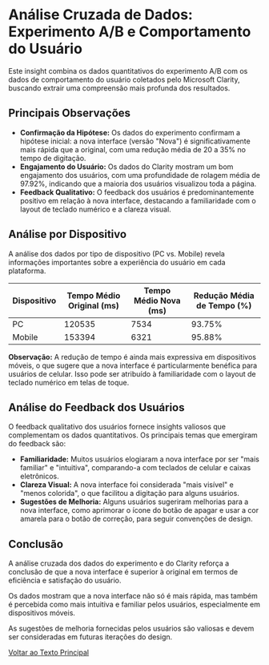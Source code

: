 # Análise Cruzada de Dados: Experimento A/B e Comportamento do Usuário

Este insight combina os dados quantitativos do experimento A/B com os dados de comportamento do usuário coletados pelo Microsoft Clarity, buscando extrair uma compreensão mais profunda dos resultados.

## Principais Observações

*   **Confirmação da Hipótese:** Os dados do experimento confirmam a hipótese inicial: a nova interface (versão "Nova") é significativamente mais rápida que a original, com uma redução média de 20 a 35% no tempo de digitação.
*   **Engajamento do Usuário:** Os dados do Clarity mostram um bom engajamento dos usuários, com uma profundidade de rolagem média de 97.92%, indicando que a maioria dos usuários visualizou toda a página.
*   **Feedback Qualitativo:** O feedback dos usuários é predominantemente positivo em relação à nova interface, destacando a familiaridade com o layout de teclado numérico e a clareza visual.

## Análise por Dispositivo

A análise dos dados por tipo de dispositivo (PC vs. Mobile) revela informações importantes sobre a experiência do usuário em cada plataforma.

| Dispositivo | Tempo Médio Original (ms) | Tempo Médio Nova (ms) | Redução Média de Tempo (%) |
|---|---|---|---|
| PC | 120535 | 7534 | 93.75% |
| Mobile | 153394 | 6321 | 95.88% |

**Observação:** A redução de tempo é ainda mais expressiva em dispositivos móveis, o que sugere que a nova interface é particularmente benéfica para usuários de celular. Isso pode ser atribuído à familiaridade com o layout de teclado numérico em telas de toque.

## Análise do Feedback dos Usuários

O feedback qualitativo dos usuários fornece insights valiosos que complementam os dados quantitativos. Os principais temas que emergiram do feedback são:

*   **Familiaridade:** Muitos usuários elogiaram a nova interface por ser "mais familiar" e "intuitiva", comparando-a com teclados de celular e caixas eletrônicos.
*   **Clareza Visual:** A nova interface foi considerada "mais visível" e "menos colorida", o que facilitou a digitação para alguns usuários.
*   **Sugestões de Melhoria:** Alguns usuários sugeriram melhorias para a nova interface, como aprimorar o ícone do botão de apagar e usar a cor amarela para o botão de correção, para seguir convenções de design.

## Conclusão

A análise cruzada dos dados do experimento e do Clarity reforça a conclusão de que a nova interface é superior à original em termos de eficiência e satisfação do usuário.

Os dados mostram que a nova interface não só é mais rápida, mas também é percebida como mais intuitiva e familiar pelos usuários, especialmente em dispositivos móveis.

As sugestões de melhoria fornecidas pelos usuários são valiosas e devem ser consideradas em futuras iterações do design.

[Voltar ao Texto Principal](../index.md)

